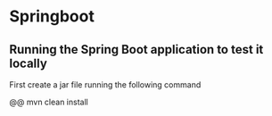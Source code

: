 # Springboot

## Running the Spring Boot application to test it locally

First create a jar file running the following command

@@ mvn clean install
